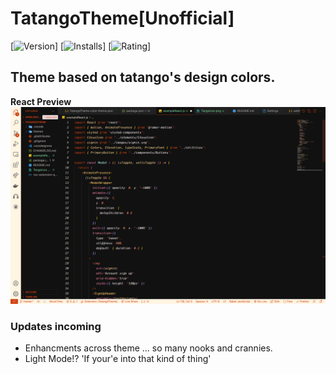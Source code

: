 # TatangoTheme[Unofficial]

[![Version](https://vsmarketplacebadge.apphb.com/version/TatangoTheme.svg)]
[![Installs](https://vsmarketplacebadge.apphb.com/installs/TatangoTheme.svg)]
[![Rating](https://vsmarketplacebadge.apphb.com/rating-star/TatangoTheme.svg)]

## Theme based on tatango's design colors.

**React Preview**
![React Preview](ReactImage.png)

### Updates incoming

- Enhancments across theme ... so many nooks and crannies.
- Light Mode!? 'If your'e into that kind of thing'
